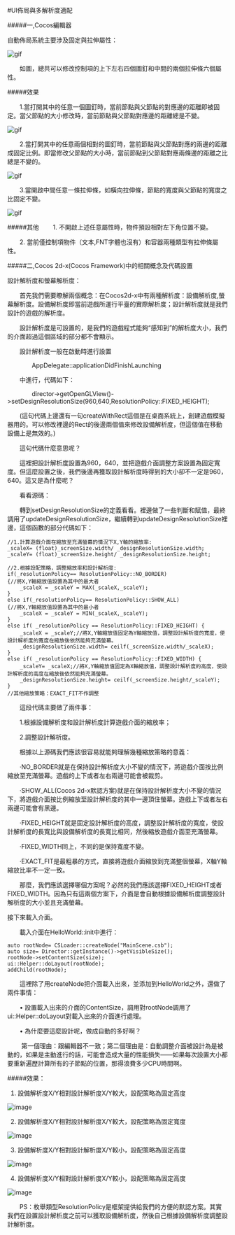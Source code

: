 #UI佈局與多解析度適配


#####一,Cocos編輯器

自動佈局系統主要涉及固定與拉伸屬性：
 
![gif](res_tw/gif001.gif) 

&emsp;&emsp;如圖，總共可以修改控制項的上下左右四個圖釘和中間的兩個拉伸條六個屬性。

#####效果

&emsp;&emsp;1.當打開其中的任意一個圖釘時，當前節點與父節點的對應邊的距離即被固定。當父節點的大小修改時，當前節點與父節點對應邊的距離總是不變。

![gif](res_tw/gif002.gif) 
 
&emsp;&emsp;2.當打開其中的任意兩個相對的圖釘時，當前節點與父節點對應的兩邊的距離成固定比例。即當修改父節點的大小時，當前節點到父節點對應兩條邊的距離之比總是不變的。

![gif](res_tw/gif003.gif) 
 
&emsp;&emsp;3.當開啟中間任意一條拉伸條，如橫向拉伸條，節點的寬度與父節點的寬度之比固定不變。

![gif](res_tw/gif004.gif) 
 
#####其他
&emsp;&emsp;1. 不開啟上述任意屬性時，物件預設相對左下角位置不變。

&emsp;&emsp;2. 當前僅控制項物件（文本,FNT字體也沒有）和容器兩種類型有拉伸條屬性。


#####二,Cocos 2d-x(Cocos Framework)中的相關概念及代碼設置

設計解析度和螢幕解析度： 

&emsp;&emsp;首先我們需要瞭解兩個概念：在Cocos2d-x中有兩種解析度：設備解析度,螢幕解析度。設備解析度即當前遊戲所運行平臺的實際解析度；設計解析度就是我們設計的遊戲的解析度。 

&emsp;&emsp;設計解析度是可設置的，是我們的遊戲程式能夠“感知到”的解析度大小，我們的介面超過這個區域的部分都不會顯示。

&emsp;&emsp;設計解析度一般在啟動時進行設置

&emsp;&emsp;&emsp;&emsp;AppDelegate::applicationDidFinishLaunching

&emsp;&emsp;中進行，代碼如下：

&emsp;&emsp;&emsp;&emsp;director->getOpenGLView()->setDesignResolutionSize(960,640,ResolutionPolicy::FIXED_HEIGHT);

&emsp;&emsp;(這句代碼上邊還有一句createWithRect這個是在桌面系統上，創建遊戲模擬器用的。可以修改裡邊的Rect的後邊兩個值來修改設備解析度，但這個值在移動設備上是無效的。)

&emsp;&emsp;這句代碼什麼意思呢？

&emsp;&emsp;這裡把設計解析度設置為960，640，並把遊戲介面調整方案設置為固定寬度。但這麼設置之後，我們後邊再獲取設計解析度時得到的大小卻不一定是960，640。這又是為什麼呢？

&emsp;&emsp;看看源碼：

&emsp;&emsp;轉到setDesignResolutionSize的定義看看。裡邊做了一些判斷和賦值，最終調用了updateDesignResolutionSize，繼續轉到updateDesignResolutionSize裡邊，這個函數的部分代碼如下：

    //1.計算遊戲介面在縮放至充滿螢幕的情況下X,Y軸的縮放率:
    _scaleX= (float)_screenSize.width/ _designResolutionSize.width;
    _scaleY= (float)_screenSize.height/ _designResolutionSize.height;
  
    //2.根據設配策略，調整縮放率和設計解析度:
    if(_resolutionPolicy== ResolutionPolicy::NO_BORDER)
    {//將X,Y軸縮放值設置為其中的最大者
        _scaleX = _scaleY = MAX(_scaleX,_scaleY);
    }
    else if(_resolutionPolicy== ResolutionPolicy::SHOW_ALL)
    {//將X,Y軸縮放值設置為其中的最小者
        _scaleX = _scaleY = MIN(_scaleX,_scaleY);
    }
    else if( _resolutionPolicy == ResolutionPolicy::FIXED_HEIGHT) {
        _scaleX = _scaleY;//將X,Y軸縮放值固定為Y軸縮放值，調整設計解析度的寬度，使設計解析度的寬度在縮放後依然能夠充滿螢幕。
        _designResolutionSize.width= ceilf(_screenSize.width/_scaleX);
    }
    else if( _resolutionPolicy == ResolutionPolicy::FIXED_WIDTH) {
        _scaleY= _scaleX;//將X,Y軸縮放值固定為X軸縮放值，調整設計解析度的高度，使設計解析度的高度在縮放後依然能夠充滿螢幕。
        _designResolutionSize.height= ceilf(_screenSize.height/_scaleY);
    }
    //其他縮放策略：EXACT_FIT不作調整
&emsp;&emsp;這段代碼主要做了兩件事：

&emsp;&emsp;1.根據設備解析度和設計解析度計算遊戲介面的縮放率；

&emsp;&emsp;2.調整設計解析度。

&emsp;&emsp;根據以上源碼我們應該很容易就能夠理解幾種縮放策略的意義：

&emsp;&emsp;·NO_BORDER就是在保持設計解析度大小不變的情況下，將遊戲介面按比例縮放至充滿螢幕。遊戲的上下或者左右兩邊可能會被裁剪。

&emsp;&emsp;·SHOW_ALL(Cocos 2d-x默認方案)就是在保持設計解析度大小不變的情況下，將遊戲介面按比例縮放至設計解析度的其中一邊頂住螢幕。遊戲上下或者左右兩邊可能會有黑邊。

&emsp;&emsp;·FIXED_HEIGHT就是固定設計解析度的高度，調整設計解析度的寬度，使設計解析度的長寬比與設備解析度的長寬比相同，然後縮放遊戲介面至充滿螢幕。

&emsp;&emsp;·FIXED_WIDTH同上，不同的是保持寬度不變。

&emsp;&emsp;·EXACT_FIT是最粗暴的方式，直接將遊戲介面縮放到充滿整個螢幕，X軸Y軸縮放比率不一定一致。

&emsp;&emsp;那麼，我們應該選擇哪個方案呢？必然的我們應該選擇FIXED_HEIGHT或者FIXED_WIDTH。因為只有這兩個方案下，介面是會自動根據設備解析度調整設計解析度的大小並且充滿螢幕。

接下來載入介面。

&emsp;&emsp;載入介面在HelloWorld::init中進行：

    auto rootNode= CSLoader::createNode("MainScene.csb");
    auto size= Director::getInstance()->getVisibleSize();
    rootNode->setContentSize(size);
    ui::Helper::doLayout(rootNode);
    addChild(rootNode);

&emsp;&emsp;這裡除了用createNode把介面載入出來，並添加到HelloWorld之外，還做了兩件事情：

&emsp;&emsp;•    設置載入出來的介面的ContentSize，調用對rootNode調用了ui::Helper::doLayout對載入出來的介面進行處理。

&emsp;&emsp;•    為什麼要這麼設計呢，做成自動的多好啊？

&emsp;&emsp; 第一個理由：跟編輯器不一致；第二個理由是：自動調整介面被設計為是被動的，如果是主動進行的話，可能會造成大量的性能損失——如果每次設置大小都要重新遍歷計算所有的子節點的位置，那得浪費多少CPU時間啊。

#####效果：

1. 設備解析度X/Y相對設計解析度X/Y較大，設配策略為固定高度

![image](res_tw/image006.png) 
 
2. 設備解析度X/Y相對設計解析度X/Y較大，設配策略為固定寬度

![image](res_tw/image007.png) 
 
3. 設備解析度X/Y相對設計解析度X/Y較小，設配策略為固定高度

![image](res_tw/image008.png) 
 
4. 設備解析度X/Y相對設計解析度X/Y較小，設配策略為固定高度

![image](res_tw/image009.png) 

&emsp;&emsp;PS：枚舉類型ResolutionPolicy是框架提供給我們的方便的默認方案。其實我們在設置設計解析度之前可以獲取設備解析度，然後自己根據設備解析度調整設計解析度。

